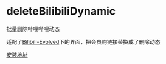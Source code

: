 # deleteBilibiliDynamic
批量删除哔哩哔哩动态

适配了[Bilibili-Evolved](https://github.com/the1812/Bilibili-Evolved/)下的界面，把会员购链接替换成了删除动态

[安装地址](https://github.com/zqrren/deleteBilibiliDynamic/raw/master/main.user.js)
